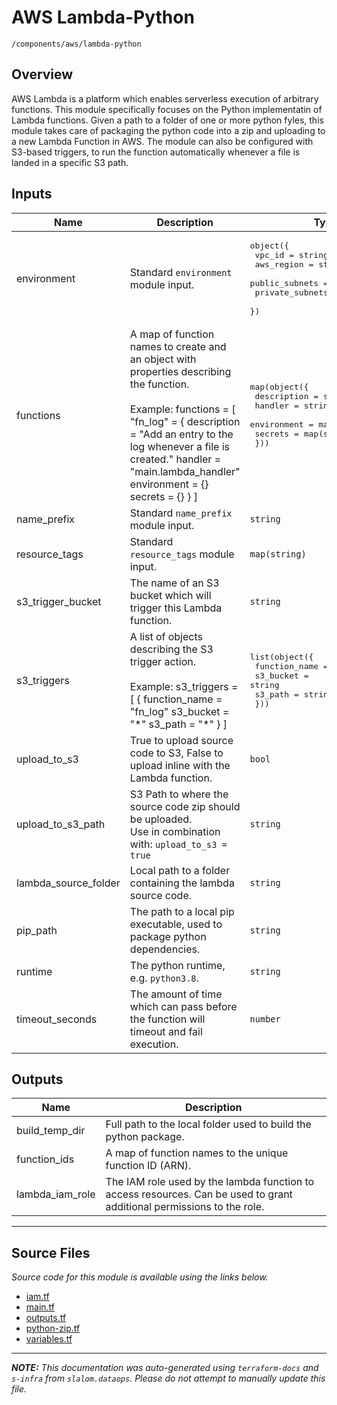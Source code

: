 
# AWS Lambda-Python

`/components/aws/lambda-python`

## Overview


AWS Lambda is a platform which enables serverless execution of arbitrary functions. This module specifically focuses on the
Python implementatin of Lambda functions. Given a path to a folder of one or more python fyles, this module takes care of
packaging the python code into a zip and uploading to a new Lambda Function in AWS. The module can also be configured with
S3-based triggers, to run the function automatically whenever a file is landed in a specific S3 path.

## Inputs

| Name | Description | Type | Default | Required |
|------|-------------|------|---------|:-----:|
| environment | Standard `environment` module input. | <pre>object({<br>    vpc_id          = string<br>    aws_region      = string<br>    public_subnets  = list(string)<br>    private_subnets = list(string)<br>  })</pre> | n/a | yes |
| functions | A map of function names to create and an object with properties describing the function.<br><br>Example:   functions = [     "fn\_log" = {       description = "Add an entry to the log whenever a file is created."       handler     = "main.lambda\_handler"       environment = {}       secrets     = {}     }   ] | <pre>map(object({<br>    description = string<br>    handler     = string<br>    environment = map(string)<br>    secrets     = map(string)<br>  }))</pre> | n/a | yes |
| name\_prefix | Standard `name_prefix` module input. | `string` | n/a | yes |
| resource\_tags | Standard `resource_tags` module input. | `map(string)` | n/a | yes |
| s3\_trigger\_bucket | The name of an S3 bucket which will trigger this Lambda function. | `string` | n/a | yes |
| s3\_triggers | A list of objects describing the S3 trigger action.<br><br>Example:   s3\_triggers = [     {       function\_name = "fn\_log"       s3\_bucket     = "\*"       s3\_path       = "\*"     }   ] | <pre>list(object({<br>    function_name = string<br>    s3_bucket     = string<br>    s3_path       = string<br>  }))</pre> | n/a | yes |
| upload\_to\_s3 | True to upload source code to S3, False to upload inline with the Lambda function. | `bool` | n/a | yes |
| upload\_to\_s3\_path | S3 Path to where the source code zip should be uploaded.<br>Use in combination with: `upload_to_s3 = true` | `string` | n/a | yes |
| lambda\_source\_folder | Local path to a folder containing the lambda source code. | `string` | `"resources/fn_log"` | no |
| pip\_path | The path to a local pip executable, used to package python dependencies. | `string` | `"pip3"` | no |
| runtime | The python runtime, e.g. `python3.8`. | `string` | `"python3.8"` | no |
| timeout\_seconds | The amount of time which can pass before the function will timeout and fail execution. | `number` | `300` | no |

## Outputs

| Name | Description |
|------|-------------|
| build\_temp\_dir | Full path to the local folder used to build the python package. |
| function\_ids | A map of function names to the unique function ID (ARN). |
| lambda\_iam\_role | The IAM role used by the lambda function to access resources. Can be used to grant<br>additional permissions to the role. |

---------------------

## Source Files

_Source code for this module is available using the links below._

* [iam.tf](iam.tf)
* [main.tf](main.tf)
* [outputs.tf](outputs.tf)
* [python-zip.tf](python-zip.tf)
* [variables.tf](variables.tf)

---------------------

_**NOTE:** This documentation was auto-generated using
`terraform-docs` and `s-infra` from `slalom.dataops`.
Please do not attempt to manually update this file._
